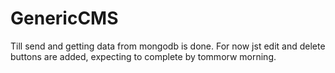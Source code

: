 # GenericCMS

Till send and getting data from mongodb is done. For now jst edit and delete buttons are added, expecting to complete by tommorw morning.
